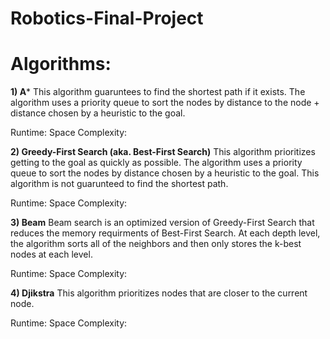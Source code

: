 # Robotics-Final-Project


# Algorithms:
**1) A***
This algorithm guaruntees to find the shortest path if it exists. The algorithm uses a priority queue to sort the nodes by distance to the node + distance chosen by a heuristic to the goal.

Runtime: 
Space Complexity: 

**2) Greedy-First Search (aka. Best-First Search)**
This algorithm prioritizes getting to the goal as quickly as possible. The algorithm uses a priority queue to sort the nodes by distance chosen by a heuristic to the goal. This algorithm is not guarunteed to find the shortest path.

Runtime: 
Space Complexity: 

**3) Beam**
Beam search is an optimized version of Greedy-First Search that reduces the memory requirments of Best-First Search. At each depth level, the algorithm sorts all of the neighbors and then only stores the k-best nodes at each level.

Runtime: 
Space Complexity: 

**4) Djikstra**
This algorithm prioritizes nodes that are closer to the current node.

Runtime: 
Space Complexity: 

